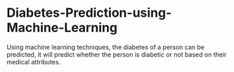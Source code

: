 # Diabetes-Prediction-using-Machine-Learning
Using machine learning techniques, the diabetes of a person can be predicted, it will predict whether the person is diabetic or not based on their medical attributes.
